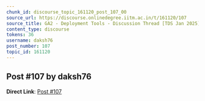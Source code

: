 ```yaml
---
chunk_id: discourse_topic_161120_post_107_00
source_url: https://discourse.onlinedegree.iitm.ac.in/t/161120/107
source_title: GA2 - Deployment Tools - Discussion Thread [TDS Jan 2025]
content_type: discourse
tokens: 36
username: daksh76
post_number: 107
topic_id: 161120
---
```


## Post #107 by daksh76

**Direct Link**: [Post #107](https://discourse.onlinedegree.iitm.ac.in/t/161120/107)

